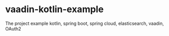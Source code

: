 # vaadin-kotlin-example
The project example kotlin, spring boot, spring cloud, elasticsearch, vaadin, OAuth2

